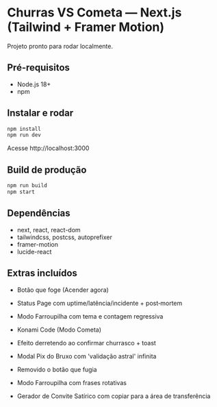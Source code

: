 # Churras VS Cometa — Next.js (Tailwind + Framer Motion)

Projeto pronto para rodar localmente.

## Pré-requisitos
- Node.js 18+
- npm

## Instalar e rodar
```bash
npm install
npm run dev
```
Acesse http://localhost:3000

## Build de produção
```bash
npm run build
npm start
```

## Dependências
- next, react, react-dom
- tailwindcss, postcss, autoprefixer
- framer-motion
- lucide-react


## Extras incluídos
- Botão que foge (Acender agora)
- Status Page com uptime/latência/incidente + post‑mortem
- Modo Farroupilha com tema e contagem regressiva

- Konami Code (Modo Cometa)
- Efeito derretendo ao confirmar churrasco + toast
- Modal Pix do Bruxo com 'validação astral' infinita
- Removido o botão que fugia

- Modo Farroupilha com frases rotativas
- Gerador de Convite Satírico com copiar para a área de transferência
